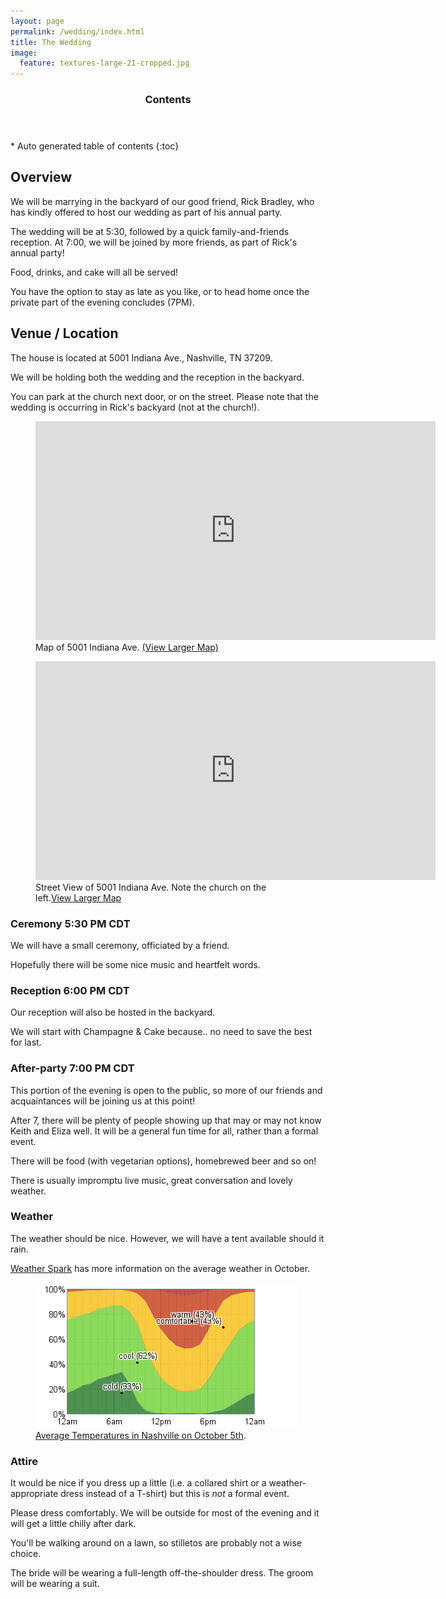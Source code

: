 ```yaml
---
layout: page
permalink: /wedding/index.html
title: The Wedding
image:
  feature: textures-large-21-cropped.jpg
---
```


<section id="table-of-contents" class="toc">
  <header>
    <h3 class="delta">Contents</h3>
  </header>
<div id="drawer" markdown="1">
*  Auto generated table of contents
{:toc}
</div>
</section><!-- /#table-of-contents -->

## Overview

We will be marrying in the backyard of our good friend, Rick Bradley, who has kindly offered to host our wedding as part of his annual party.

The wedding will be at 5:30, followed by a quick family-and-friends reception. At 7:00, we will be joined by more friends, as part of Rick's annual party!

Food, drinks, and cake will all be served!

You have the option to stay as late as you like, or to head home once the private part of the evening concludes (7PM).

## Venue / Location

The house is located at 5001 Indiana Ave., Nashville, TN 37209.

We will be holding both the wedding and the reception in the backyard.

You can park at the church next door, or on the street.  Please note that the wedding is occurring in Rick's backyard (not at the church!).

<figure>
  <iframe width="640" height="350" frameborder="0" scrolling="no" marginheight="0" marginwidth="0" src="https://maps.google.com/maps?q=5001+Indiana+Ave,+Nashville,+Davidson,+Tennessee+37209&amp;sll=36.156181,-86.847585&amp;hl=en&amp;ie=UTF8&amp;hq=&amp;hnear=5001+Indiana+Ave,+Nashville,+Davidson,+Tennessee+37209&amp;t=m&amp;ll=36.162617,-86.846666&amp;spn=0.024253,0.054932&amp;z=14&amp;iwloc=A&amp;output=embed"></iframe>
  <figcaption>Map of 5001 Indiana Ave. <a href="https://maps.google.com/maps?q=5001+Indiana+Ave,+Nashville,+Davidson,+Tennessee+37209&amp;sll=36.156181,-86.847585&amp;hl=en&amp;ie=UTF8&amp;hq=&amp;hnear=5001+Indiana+Ave,+Nashville,+Davidson,+Tennessee+37209&amp;ll=36.156181,-86.847585&amp;spn=0.010282,0.015396&amp;t=m&amp;z=14&amp;source=embed">(View Larger Map)</a></figcaption>
</figure>

<figure>
  <iframe width="640" height="350" frameborder="0" scrolling="no" marginheight="0" marginwidth="0" src="https://maps.google.com/maps?q=5001+Indiana+Ave,+Nashville,+Davidson,+Tennessee+37209&amp;layer=c&amp;sll=36.156181,-86.847585&amp;cbp=13,168.72,,0,0.79&amp;cbll=36.156518,-86.847677&amp;hl=en&amp;ie=UTF8&amp;hq=&amp;hnear=5001+Indiana+Ave,+Nashville,+Davidson,+Tennessee+37209&amp;t=m&amp;panoid=feOTA0OEyEhXn52RDbnX4g&amp;source=embed&amp;ll=36.149606,-86.847696&amp;spn=0.024257,0.054932&amp;z=14&amp;output=svembed"></iframe>
  <figcaption>Street View of 5001 Indiana Ave. Note the church on the left.<a href="https://maps.google.com/maps?q=5001+Indiana+Ave,+Nashville,+Davidson,+Tennessee+37209&amp;layer=c&amp;sll=36.156181,-86.847585&amp;cbp=13,177.8,,0,4.08&amp;cbll=36.156518,-86.847677&amp;hl=en&amp;ie=UTF8&amp;hq=&amp;hnear=5001+Indiana+Ave,+Nashville,+Davidson,+Tennessee+37209&amp;ll=36.156181,-86.847585&amp;spn=0.002571,0.003849&amp;t=m&amp;z=14&amp;panoid=feOTA0OEyEhXn52RDbnX4g&amp;source=embed">View Larger Map</a></figcaption>
</figure>

### Ceremony 5:30 PM CDT

We will have a small ceremony, officiated by a friend.

Hopefully there will be some nice music and heartfelt words.

### Reception 6:00 PM CDT

Our reception will also be hosted in the backyard.

We will start with Champagne & Cake because.. no need to save the best for last.

### After-party 7:00 PM CDT

This portion of the evening is open to the public, so more of our friends and acquaintances will be joining us at this point!

After 7, there will be plenty of people showing up that may or may not know Keith and Eliza well.  It will be a general fun time for all, rather than a formal event.

There will be food (with vegetarian options), homebrewed beer and so on!

There is usually impromptu live music, great conversation and lovely weather.

### Weather

The weather should be nice.  However, we will have a tent available should it rain.

[Weather Spark](http://weatherspark.com/averages/29787/10/5/Nashville-Tennessee-United-States) has more information on the average weather in October.

<figure>
  <a href="http://weatherspark.com/averages/29787/10/5/Nashville-Tennessee-United-States"><img src="/images/temperature_bands_percent_pct.png"></a>
  <figcaption><a href="/images/temperature_bands_percent_pct.png" title="Average Temperatures in Nashville on October 5th">Average Temperatures in Nashville on October 5th</a>.</figcaption>
</figure>


### Attire

It would be nice if you dress up a little (i.e. a collared shirt or a weather-appropriate dress instead of a T-shirt) but this is *not* a formal event.

Please dress comfortably.  We will be outside for most of the evening and it will get a little chilly after dark.

You'll be walking around on a lawn, so stilletos are probably not a wise choice.

The bride will be wearing a full-length off-the-shoulder dress.  The groom will be wearing a suit.
